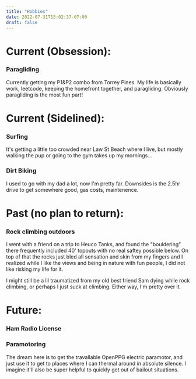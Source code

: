```yaml
---
title: "Hobbies"
date: 2022-07-31T15:02:37-07:00
draft: false
---
```


# Current (Obsession):
### Paragliding
Currently getting my P1&P2 combo from Torrey Pines. My life is basically work, leetcode, keeping the homefront together, and paragliding.
Obviously paragliding is the most fun part!

# Current (Sidelined):
### Surfing
It's getting a little too crowded near Law St Beach where I live, but mostly walking the pup or going to the gym takes up my mornings...
### Dirt Biking
I used to go with my dad a lot, now I'm pretty far. Downsides is the 2.5hr drive to get somewhere good, gas costs, maintenence. 
# Past (no plan to return):
### Rock climbing outdoors
I went with a friend on a trip to Heuco Tanks, and found the "bouldering" there frequently included 40' topouts with no real saftey possible below. On top of that the rocks just bled all sensation and skin from my fingers and I realized while I like the views and being in nature with fun people, I did not like risking my life for it.

I might still be a lil traumatized from my old best friend Sam dying while rock climbing, or perhaps I just suck at climbing. Either way, I'm pretty over it.
# Future:
### Ham Radio License
### Paramotoring
The dream here is to get the travallable OpenPPG electric paramotor, and just use it to get to places where I can thermal around in absolute silence. I imagine it'll also be super helpful to quickly get out of bailout situations.